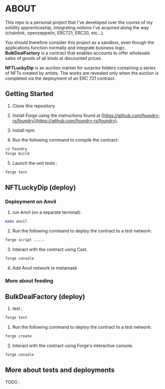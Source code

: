 
# ABOUT

This repo is a personal project that I've developed over the course of my solidity apprenticeship, integrating notions I've acquired along the way (chainlink, openzeppelin, ERC721, ERC20, etc...). 

You should therefore consider this project as a sandbox, even though the applications function normally and integrate business logic.  
**BulkDealFactory** is a contract that enables accounts to offer wholesale sales of goods of all kinds at discounted prices.

 **NFTLuckyDip** is an auction market for surprise folders containing a series of NFTs created by artists. The works are revealed only when the auction is completed via the deployment of an ERC 721 contract.


## Getting Started

1. Clone this repository.
2. Install Forge using the instructions found at [https://github.com/foundry-rs/foundry](https://github.com/foundry-rs/foundry).
3. install npm 


4. Run the following command to compile the contract:

```bash
cd foundry
forge build
```

5. Launch the unit tests :

```bash
forge test
```


## NFTLuckyDip (deploy)

### Deployment on Anvil 

1. run Anvil (on a separate terminal): 

```bash 
make anvil
``` 

2. Run the following command to deploy the contract to a test network:

```bash
forge script .....
```

3. Interact with the contract using Cast.

```bash
forge console
```

4. Add Anvil network to metamask 



### More about feeding 




## BulkDealFactory (deploy)

1. test :

```bash
forge test
```

1. Run the following command to deploy the contract to a test network:

```bash
forge create
```

2. Interact with the contract using Forge's interactive console.

```bash
forge console
```



## More about tests and deployments

TODO : 

